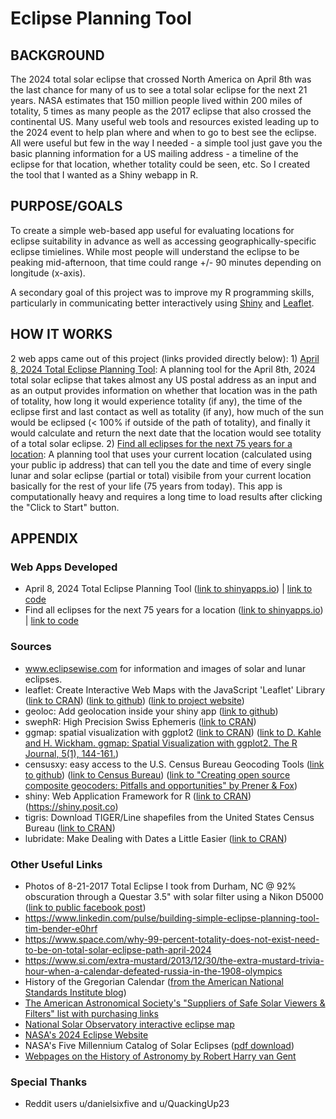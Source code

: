 # Eclipse Planning Tool

## BACKGROUND

The 2024 total solar eclipse that crossed North America on April 8th was the last chance for many of us to see a total solar eclipse for the next 21 years. NASA estimates that 150 million people lived within 200 miles of totality, 5 times as many people as the 2017 eclipse that also crossed the continental US. Many useful web tools and resources existed leading up to the 2024 event to help plan where and when to go to best see the eclipse. All were useful but few in the way I needed - a simple tool just gave you the basic planning information for a US mailing address - a timeline of the eclipse for that location, whether totality could be seen, etc. So I created the tool that I wanted as a Shiny webapp in R.

## PURPOSE/GOALS

To create a simple web-based app useful for evaluating locations for eclipse suitability in advance as well as accessing geographically-specific eclipse timielines. While most people will understand the eclipse to be peaking mid-afternoon, that time could range +/- 90 minutes depending on longitude (x-axis).

A secondary goal of this project was to improve my R programming skills, particularly in communicating better interactively using [Shiny](https://shiny.posit.co/) and [Leaflet](https://leafletjs.com/).

## HOW IT WORKS

2 web apps came out of this project (links provided directly below): 1) [April 8, 2024 Total Eclipse Planning Tool](https://tim-bender.shinyapps.io/shiny_eclipse_planner/): A planning tool for the April 8th, 2024 total solar eclipse that takes almost any US postal address as an input and as an output provides information on whether that location was in the path of totality, how long it would experience totality (if any), the time of the eclipse first and last contact as well as totality (if any), how much of the sun would be eclipsed (\< 100% if outside of the path of totality), and finally it would calculate and return the next date that the location would see totality of a total solar eclipse. 2) [Find all eclipses for the next 75 years for a location](https://tim-bender.shinyapps.io/shiny_all_eclipses/): A planning tool that uses your current location (calculated using your public ip address) that can tell you the date and time of every single lunar and solar eclipse (partial or total) visibile from your current location basically for the rest of your life (75 years from today). This app is computationally heavy and requires a long time to load results after clicking the "Click to Start" button.

## APPENDIX

### Web Apps Developed

-   April 8, 2024 Total Eclipse Planning Tool ([link to shinyapps.io](https://tim-bender.shinyapps.io/shiny_eclipse_planner/)) \| [link to code](https://github.com/benda18/eclipse/blob/main/shiny_eclipse_timer/app.R)
-   Find all eclipses for the next 75 years for a location ([link to shinyapps.io](https://tim-bender.shinyapps.io/shiny_all_eclipses/)) \| [link to code](https://github.com/benda18/eclipse/blob/main/shiny_all_eclipsesV2/app.R)

### Sources

-   www.eclipsewise.com for information and images of solar and lunar eclipses.
-   leaflet: Create Interactive Web Maps with the JavaScript 'Leaflet' Library ([link to CRAN](https://cran.r-project.org/web/packages/leaflet/index.html)) ([link to github](https://github.com/rstudio/leaflet)) ([link to project website](https://leafletjs.com/))
-   geoloc: Add geolocation inside your shiny app ([link to github](https://github.com/ColinFay/geoloc))
-   swephR: High Precision Swiss Ephemeris ([link to CRAN](https://cran.r-project.org/package=swephR))
-   ggmap: spatial visualization with ggplot2 ([link to CRAN](https://cran.r-project.org/package=ggmap)) ([link to D. Kahle and H. Wickham. ggmap: Spatial Visualization with ggplot2. The R Journal, 5(1), 144-161.](http://journal.r-project.org/archive/2013-1/kahle-wickham.pdf))
-   censusxy: easy access to the U.S. Census Bureau Geocoding Tools ([link to github](https://github.com/chris-prener/censusxy)) ([link to Census Bureau](https://geocoding.geo.census.gov/geocoder/)) ([link to "Creating open source composite geocoders: Pitfalls and opportunities" by Prener & Fox](https://onlinelibrary.wiley.com/doi/abs/10.1111/tgis.12741))
-   shiny: Web Application Framework for R ([link to CRAN](https://cran.r-project.org/web/packages/shiny/index.html)) (<https://shiny.posit.co>)
-   tigris: Download TIGER/Line shapefiles from the United States Census Bureau ([link to CRAN](https://cran.r-project.org/package=tigris))
-   lubridate: Make Dealing with Dates a Little Easier ([link to CRAN](https://cran.r-project.org/package=lubridate))

### Other Useful Links

-   Photos of 8-21-2017 Total Eclipse I took from Durham, NC \@ 92% obscuration through a Questar 3.5" with solar filter using a Nikon D5000 ([link to public facebook post](https://www.facebook.com/tim.bender.7543/posts/pfbid0b9kPrJcSrKqGLmAy3iEpcAAKDWNJimF3EehUwe1MvRNMeMyhns1wAnwTDmEjSc4Ql))
-   <https://www.linkedin.com/pulse/building-simple-eclipse-planning-tool-tim-bender-e0hrf>
-   <https://www.space.com/why-99-percent-totality-does-not-exist-need-to-be-on-total-solar-eclipse-path-april-2024>
-   <https://www.si.com/extra-mustard/2013/12/30/the-extra-mustard-trivia-hour-when-a-calendar-defeated-russia-in-the-1908-olympics>
-   History of the Gregorian Calendar ([from the American National Standards Institute blog](https://blog.ansi.org/2016/02/history-of-standard-gregorian-calendar/))
-   [The American Astronomical Society's "Suppliers of Safe Solar Viewers & Filters" list with purchasing links](https://eclipse.aas.org/eye-safety/viewers-filters)
-   [National Solar Observatory interactive eclipse map](https://nso.edu/for-public/eclipse-map-2024/)
-   [NASA's 2024 Eclipse Website](https://science.nasa.gov/eclipses/future-eclipses/eclipse-2024/)
-   NASA's Five Millennium Catalog of Solar Eclipses ([pdf download](http://eclipse.gsfc.nasa.gov/5MCSE/TP2009-214174.pdf))
-   [Webpages on the History of Astronomy by Robert Harry van Gent](https://webspace.science.uu.nl/~gent0113/)

### Special Thanks

-   Reddit users u/danielsixfive and u/QuackingUp23
